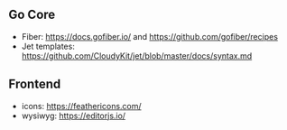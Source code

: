## Go Core
- Fiber: https://docs.gofiber.io/ and https://github.com/gofiber/recipes
- Jet templates: https://github.com/CloudyKit/jet/blob/master/docs/syntax.md

## Frontend
- icons: https://feathericons.com/
- wysiwyg: https://editorjs.io/